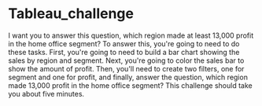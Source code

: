 # Tableau_challenge
I want you to answer this question, which region made at least 13,000 profit in the home office segment? To answer this, you're going to need to do these tasks. First, you're going to need to build a bar chart showing the sales by region and segment. Next, you're going to color the sales bar to show the amount of profit. Then, you'll need to create two filters, one for segment and one for profit, and finally, answer the question, which region made 13,000 profit in the home office segment? This challenge should take you about five minutes.
